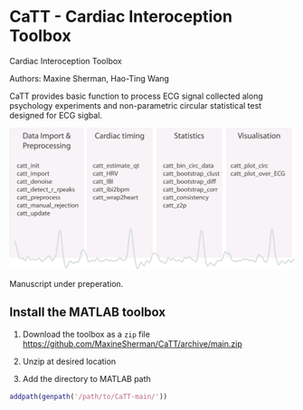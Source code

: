 # CaTT - Cardiac Interoception Toolbox
Cardiac Interoception Toolbox

Authors: Maxine Sherman, Hao-Ting Wang

CaTT provides basic function to process ECG signal collected along psychology experiments and non-parametric circular statistical test designed for ECG sigbal.

<img src="./docs/overview.png" height="250">


Manuscript under preperation.


## Install the MATLAB toolbox
1. Download the toolbox as a `zip` file
https://github.com/MaxineSherman/CaTT/archive/main.zip

2. Unzip at desired location

3. Add the directory to MATLAB path
```MATLAB
addpath(genpath('/path/to/CaTT-main/'))
```
